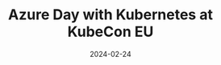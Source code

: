 ---
title: "Azure Day with Kubernetes at KubeCon EU"
date: 2024-02-24
externalUrl: "https://aka.ms/aks-day"
---